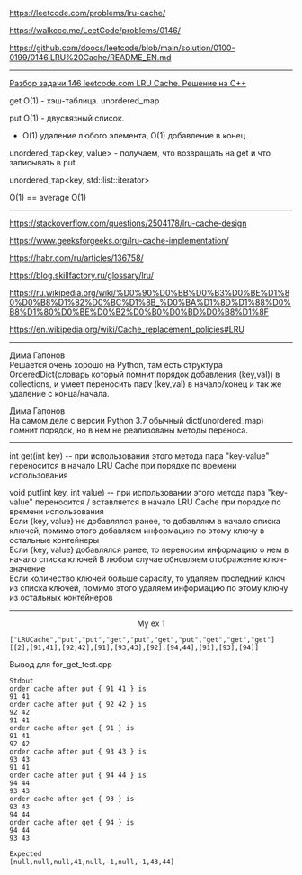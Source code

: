 https://leetcode.com/problems/lru-cache/

https://walkccc.me/LeetCode/problems/0146/

https://github.com/doocs/leetcode/blob/main/solution/0100-0199/0146.LRU%20Cache/README_EN.md

____

[Разбор задачи 146 leetcode.com LRU Cache. Решение на C++](https://www.youtube.com/watch?v=KptTnhWtBZY)

get O(1) - хэш-таблица. unordered_map

put O(1) - двусвязный список.

- O(1) удаление любого элемента, O(1) добавление в конец.

unordered_тар<key, value> - получаем, что возвращать на get и что записывать в put

unordered_тар<key, std::list<key>::iterator>

O(1) == average O(1)

___

https://stackoverflow.com/questions/2504178/lru-cache-design

https://www.geeksforgeeks.org/lru-cache-implementation/

https://habr.com/ru/articles/136758/

https://blog.skillfactory.ru/glossary/lru/

https://ru.wikipedia.org/wiki/%D0%90%D0%BB%D0%B3%D0%BE%D1%80%D0%B8%D1%82%D0%BC%D1%8B_%D0%BA%D1%8D%D1%88%D0%B8%D1%80%D0%BE%D0%B2%D0%B0%D0%BD%D0%B8%D1%8F

https://en.wikipedia.org/wiki/Cache_replacement_policies#LRU

___

Дима Гапонов  
​Решается очень хорошо на Python, там есть структура OrderedDict(словарь который помнит порядок добавления (key,val)) в collections, и умеет переносить пару (key,val) в начало/конец и так же удаление с конца/начала.

Дима Гапонов  
​На самом деле с версии Python 3.7 обычный dict(unordered_map) помнит порядок, но в нем не реализованы методы переноса.

____

int get(int key) -- при использовании этого метода пара "key-value" переносится в начало LRU Cache при порядке по времени использования

void put(int key, int value) --  при использовании этого метода пара "key-value" переносится / вставляется в начало LRU Cache  при порядке по времени использования  
Если {key, value} не добавлялся ранее, то добавлякм в начало списка ключей, помимо этого добавляем информацию по этому ключу в остальные контейнеры  
Если {key, value} добавлялся ранее, то переносим информацию о нем в начало списка ключей 
В любом случае обновляем отображение ключ-значение  
Если количество ключей больше capacity, то удаляем последний ключ из списка ключей, помимо этого удаляем информацию по этому ключу из остальных контейнеров

____

<p align="center">My ex 1</p>

    ["LRUCache","put","put","get","put","get","put","get","get","get"]
    [[2],[91,41],[92,42],[91],[93,43],[92],[94,44],[91],[93],[94]]

Вывод для for_get_test.cpp

    Stdout
    order cache after put { 91 41 } is
    91 41
    order cache after put { 92 42 } is
    92 42
    91 41
    order cache after get { 91 } is
    91 41
    92 42
    order cache after put { 93 43 } is
    93 43
    91 41
    order cache after put { 94 44 } is
    94 44
    93 43
    order cache after get { 93 } is
    93 43
    94 44
    order cache after get { 94 } is
    94 44
    93 43
    
    Expected
    [null,null,null,41,null,-1,null,-1,43,44]
